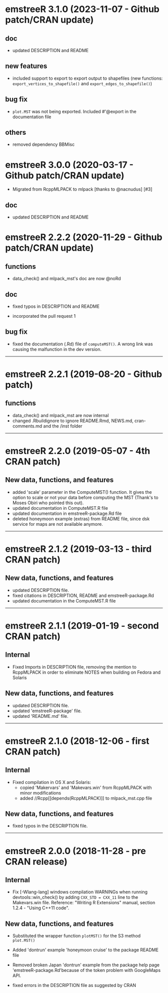 # emstreeR 3.1.0 (2023-11-07 - Github patch/CRAN update)

## doc 

* updated DESCRIPTION and README

## new features

* included support to export to export output to shapefiles (new functions: `export_vertices_to_shapefile()` and `export_edges_to_shapefile()`)

## bug fix

* `plot.MST` was not being exported. Included #'@export in the documentation file

## others

* removed dependency BBMisc

# emstreeR 3.0.0 (2020-03-17 - Github patch/CRAN update)

* Migrated from RcppMLPACK to mlpack [thanks to @nacnudus] [#3]

## doc

* updated DESCRIPTION and README


# emstreeR 2.2.2 (2020-11-29 - Github patch/CRAN update)

## functions

* data_check() and mlpack_mst's doc are now @noRd

## doc

* fixed typos in DESCRIPTION and README

* incorporated the pull request 1

## bug fix

* fixed the documentation (.Rd) file of `computeMST()`. A wrong link was causing the malfunction in the dev version.

---

# emstreeR 2.2.1 (2019-08-20 - Github patch)

## functions

* data_check() and mlpack_mst are now internal
* changed .Rbuildignore to ignore README.Rmd, NEWS.md, cran-comments.md and the
/inst folder

---

# emstreeR 2.2.0 (2019-05-07 - 4th CRAN patch)

## New data, functions, and features

* added 'scale' parameter in the ComputeMST() function. It gives the option to 
scale or not your data before computing the MST (Thank's to Moses Obiri who 
pointed this out).
* updated documentation in ComputeMST.R file
* updated documentation in emstreeR-package.Rd file
* deleted honeymoon example (extras) from README file, since dsk service for maps are not
available anymore.

---

# emstreeR 2.1.2 (2019-03-13 - third CRAN patch)

## New data, functions, and features

* updated DESCRIPTION file.
* fixed citations in DESCRIPTION, README and emstreeR-package.Rd
* updated documentation in the ComputeMST.R file 

---

# emstreeR 2.1.1 (2019-01-19 - second CRAN patch)

## Internal

* Fixed Imports in DESCRIPTION file, removing the mention to RcppMLPACK in order
to eliminate NOTES when building on Fedora and Solaris

## New data, functions, and features

* updated DESCRIPTION file.
* updated 'emstreeR-package' file.
* updated 'README.md' file.

---

# emstreeR 2.1.0 (2018-12-06 - first CRAN patch)

## Internal

* Fixed compilation in OS X and Solaris:
  - copied 'Makervars' and 'Makevars.win' from RcppMLPACK with minor modifications
  - added //Rcpp[[depends(RcppMLPACK)]] to mlpack_mst.cpp file

## New data, functions, and features

* fixed typos in the DESCRIPTION file.

---

# emstreeR 2.0.0 (2018-11-28 - pre CRAN release)

## Internal

* Fix [-Wlang-lang] windows compilation WARNINGs when running devtools::win_check() 
  by adding `CXX_STD = CXX_11` line to the Makevars.win file. Reference: "Writing
  R Extensions" manual, section 1.2.4 - "Using C++11 code".

## New data, functions, and features

* Substituted the wrapper function `plotMST()` for the S3 method `plot.MST()`

* Added 'dontrun' example 'honeymoon cruise' to the package README file 

* Removed broken Japan 'dontrun' example from the package help page 
  'emstreeR-package.Rd'because of the token problem with GoogleMaps API.

* fixed errors in the DESCRIPTION file as suggested by CRAN
